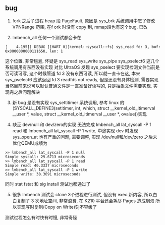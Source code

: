 ## bug
1. fork 之后子进程 heap 段 PageFault, 原因是 sys_brk 系统调用中忘了修改 VPNRange 范围, 在f ork 时没有 copy 到, mmap段也有这个bug, 已改

2. lmbench_all 任何一个测试都会卡在

```
[    4.195][ DEBUG ][HART 0][kernel::syscall::fs] sys_read fd: 3, buf: 0x0000000000111650, len: 1
```

这个位置, 非常尴尬, 怀疑是 sys_read sys_write sys_pipe sys_pselect6 这几个系统调用有东西没有实现
对比 UltraOS 发现 sys_pselect 要实现检测文件当前是否可读可写, 这个时候管道 fd 3 没有东西可读, 所以就一直卡在这, 本来sys_pselect6 应该返回 fd 3 readfds not ready, 但是还没有具体检测, 需要实现 当然目前来说可以默认普通文件是一直准备好读写的, 只是抽象文件需要实现. 实现完之后问题解决

3. 新 bug 是没有实现 sys_settitimer 系统调用, 参考 linux 的(SYSCALL_DEFINE3(setitimer, int, which, struct __kernel_old_itimerval __user *, value, struct __kernel_old_itimerval __user *, ovalue))实现

4. 缺乏 dev/null 和 dev/zero的实现 无法完成 lmbench_all lat_syscall -P 1 read 和 lmbench_all lat_syscall -P 1 write, 中途实现 dev 时发现 sys_open_at 也有严重的问题, 需要调整, 实现 /dev/null和/dev/zero 之后未优化QEMU成绩为
   
```
>> lmbench_all lat_syscall -P 1 null
Simple syscall: 29.6713 microseconds
>> lmbench_all lat_syscall -P 1 read
Simple read: 40.3337 microseconds
>> lmbench_all lat_syscall -P 1 write
Simple write: 38.3691 microseconds
```

同时 stat fstat 和 sig install 测试也都通过了

5. 很多 lmbench 测试会 clone 3个进程进行测试, 但没有 exec 新内容, 所以白白复制了 3 次地址空间, 非常浪费, 在 K210 平台还会耗尽 Pages 造成崩溃 所以实现写时复制(Copy on Write)刻不容缓了

测试过程怎么有时快有时慢, 非常奇怪